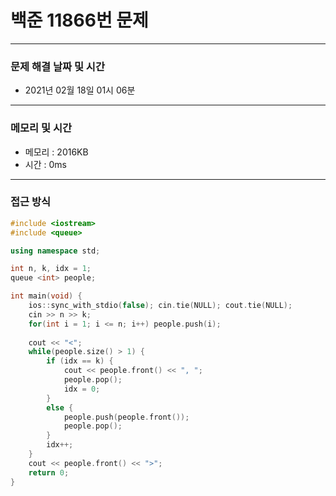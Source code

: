 
# 백준 11866번 문제

---

### 문제 해결 날짜 및 시간

- 2021년 02월 18일 01시 06분

---
### 메모리 및 시간

- 메모리 : 2016KB
- 시간 : 0ms

---

### 접근 방식
```cpp
#include <iostream>
#include <queue>

using namespace std;

int n, k, idx = 1;
queue <int> people;

int main(void) {
    ios::sync_with_stdio(false); cin.tie(NULL); cout.tie(NULL);
    cin >> n >> k;
    for(int i = 1; i <= n; i++) people.push(i);
    
    cout << "<";
    while(people.size() > 1) {
        if (idx == k) {
            cout << people.front() << ", ";
            people.pop();
            idx = 0;
        }
        else {
            people.push(people.front());
            people.pop();
        }
        idx++;
    }
    cout << people.front() << ">";
    return 0;
}



```





